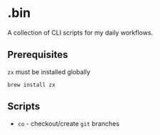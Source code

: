 # .bin

A collection of CLI scripts for my daily workflows.

## Prerequisites

`zx` must be installed globally

```
brew install zx
```

## Scripts

- `co` - checkout/create `git` branches
